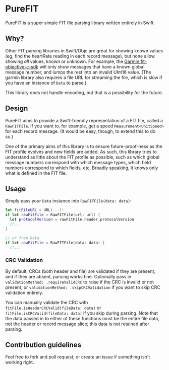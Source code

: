 # PureFIT

PureFIT is a super simple FIT file parsing library written entirely in Swift.

## Why?

Other FIT parsing libraries in Swift/Objc are great for showing known values (eg, find the heartRate reading in each record message),
but none allow showing _all_ values, known or unknown. For example, the [Garmin fit-objective-c-sdk](https://github.com/garmin/fit-objective-c-sdk)
will only show messages that have a known global message number, and lumps the rest into an invalid UInt16 value.
(The garmin library also requires a file URL for streaming the file, which is slow if you have an instance of `Data` to parse.)

This library does not handle encoding, but that is a possibility for the future.

## Design

PureFIT aims to provide a Swift-friendly representation of a FIT file, called a `RawFITFile`.
If you want to, for example, get a speed `Measurement<UnitSpeed>` for each record message.
(It would be easy, though, to extend this to do so.)

One of the primary aims of this library is to ensure future-proof-ness as the FIT profile evolves and new fields are added.
As such, this library tries to understand as little about the FIT profile as possible, such as which global message numbers
correspond with which message types, which field numbers correspond to which fields, etc.
Broadly speaking, it knows only what is defined in the FIT file.

## Usage

Simply pass your `Data` instance into `RawFITFile(data: data)`:

```swift
let fitFileURL = URL(...)!
if let rawFitFile = RawFITFile(url: url) {
  let protocolVersion = rawFitFile.header.protocolVersion
  //...
}

// or from Data
if let rawFitFile = RawFITFile(data: data) {
  //...
```

### CRC Validation

By default, CRCs (both header and file) are validated if they are present, and if they are absent, parsing works fine.
Optionally pass in `validationMethod: .requireValidCRC` to raise if the CRC is invalid or not present,
or `validationMethod: .skipCRCValidation` if you want to skip CRC validation entirely.

You can manually validate the CRC with `fitFile.isHeaderCRCValid(fileData: data)` or `fitFile.isCRCValid(fileData: data)` if you skip during parsing.
Note that the data passed in to either of these functions must be the entire file data, not the header or record message slice; this data is not retained after parsing.

## Contribution guidelines

Feel free to fork and pull request, or create an issue if something isn't working right.
